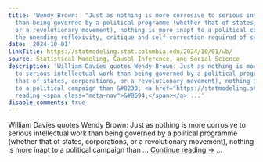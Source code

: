 ```yaml
---
title: 'Wendy Brown:  “Just as nothing is more corrosive to serious intellectual work
  than being governed by a political programme (whether that of states, corporations,
  or a revolutionary movement), nothing is more inapt to a political campaign than
  the unending reflexivity, critique and self-correction required of scholarly inquiry.”'
date: '2024-10-01'
linkTitle: https://statmodeling.stat.columbia.edu/2024/10/01/wb/
source: Statistical Modeling, Causal Inference, and Social Science
description: 'William Davies quotes Wendy Brown: Just as nothing is more corrosive
  to serious intellectual work than being governed by a political programme (whether
  that of states, corporations, or a revolutionary movement), nothing is more inapt
  to a political campaign than &#8230; <a href="https://statmodeling.stat.columbia.edu/2024/10/01/wb/">Continue
  reading <span class="meta-nav">&#8594;</span></a> ...'
disable_comments: true
---
```

William Davies quotes Wendy Brown: Just as nothing is more corrosive to serious intellectual work than being governed by a political programme (whether that of states, corporations, or a revolutionary movement), nothing is more inapt to a political campaign than &#8230; <a href="https://statmodeling.stat.columbia.edu/2024/10/01/wb/">Continue reading <span class="meta-nav">&#8594;</span></a> ...